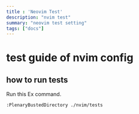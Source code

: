 ```yaml
---
title : 'Neovim Test'
description: "nvim test"
summary: "neovim test setting"
tags: ["docs"]
---
```

# test guide of nvim config

## how to run tests

Run this Ex command.

```
:PlenaryBustedDirectory ./nvim/tests
```
